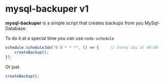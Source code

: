 # mysql-backuper v1

**mysql-backuper** is a simple script that creates backups from you MySql-Database.

To do it at a special time you can use `node-schedule`
```js
schedule.scheduleJob("0 0 * * *", () => {     // Every day at 00:00
    createBackup();
});
```

Or just

```js
createBackup();
```
